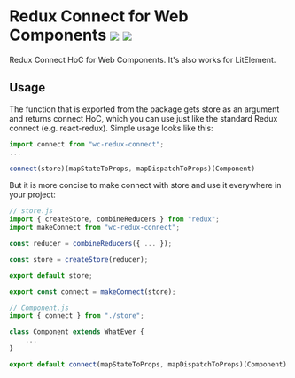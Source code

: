 # Redux Connect for Web Components  [![](https://img.shields.io/npm/v/wc-redux-connect.svg?style=flat)](https://www.npmjs.com/package/wc-redux-connect) ![](https://img.shields.io/bundlephobia/minzip/wc-redux-connect.svg?style=flat)

Redux Connect HoC for Web Components. It's also works for LitElement.

## Usage

The function that is exported from the package gets store as an argument and returns connect HoC, which you can use just like the standard Redux connect (e.g. react-redux). Simple usage looks like this:

```js
import connect from "wc-redux-connect";
...

connect(store)(mapStateToProps, mapDispatchToProps)(Component)
```

But it is more concise to make connect with store and use it everywhere in your project:

```js
// store.js
import { createStore, combineReducers } from "redux";
import makeConnect from "wc-redux-connect";

const reducer = combineReducers({ ... });

const store = createStore(reducer);

export default store;

export const connect = makeConnect(store);
```

```js
// Component.js
import { connect } from "./store";

class Component extends WhatEver {
    ...
}

export default connect(mapStateToProps, mapDispatchToProps)(Component)

```
